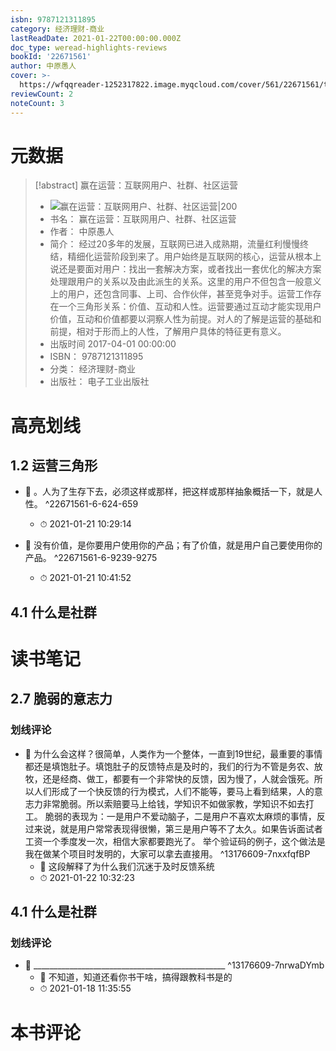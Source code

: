 ```yaml
---
isbn: 9787121311895
category: 经济理财-商业
lastReadDate: 2021-01-22T00:00:00.000Z
doc_type: weread-highlights-reviews
bookId: '22671561'
author: 中原愚人
cover: >-
  https://wfqqreader-1252317822.image.myqcloud.com/cover/561/22671561/t7_22671561.jpg
reviewCount: 2
noteCount: 3
---
```

# 元数据
> [!abstract] 赢在运营：互联网用户、社群、社区运营
> - ![ 赢在运营：互联网用户、社群、社区运营|200](https://wfqqreader-1252317822.image.myqcloud.com/cover/561/22671561/t7_22671561.jpg)
> - 书名： 赢在运营：互联网用户、社群、社区运营
> - 作者： 中原愚人
> - 简介： 经过20多年的发展，互联网已进入成熟期，流量红利慢慢终结，精细化运营阶段到来了。用户始终是互联网的核心，运营从根本上说还是要面对用户：找出一套解决方案，或者找出一套优化的解决方案处理跟用户的关系以及由此派生的关系。这里的用户不但包含一般意义上的用户，还包含同事、上司、合作伙伴，甚至竞争对手。运营工作存在一个三角形关系：价值、互动和人性。运营要通过互动才能实现用户价值，互动和价值都要以洞察人性为前提。对人的了解是运营的基础和前提，相对于形而上的人性，了解用户具体的特征更有意义。
> - 出版时间 2017-04-01 00:00:00
> - ISBN： 9787121311895
> - 分类： 经济理财-商业
> - 出版社： 电子工业出版社

# 高亮划线

## 1.2 运营三角形


- 📌 。人为了生存下去，必须这样或那样，把这样或那样抽象概括一下，就是人性。 ^22671561-6-624-659
    - ⏱ 2021-01-21 10:29:14 

- 📌 没有价值，是你要用户使用你的产品；有了价值，就是用户自己要使用你的产品。 ^22671561-6-9239-9275
    - ⏱ 2021-01-21 10:41:52 
## 4.1 什么是社群

 
# 读书笔记

## 2.7 脆弱的意志力

### 划线评论
- 📌 为什么会这样？很简单，人类作为一个整体，一直到19世纪，最重要的事情都还是填饱肚子。填饱肚子的反馈特点是及时的，我们的行为不管是务农、放牧，还是经商、做工，都要有一个非常快的反馈，因为慢了，人就会饿死。所以人们形成了一个快反馈的行为模式，人们不能等，要马上看到结果，人的意志力非常脆弱。所以索赔要马上给钱，学知识不如做家教，学知识不如去打工。
脆弱的表现为：一是用户不爱动脑子，二是用户不喜欢太麻烦的事情，反过来说，就是用户常常表现得很懒，第三是用户等不了太久。如果告诉面试者工资一个季度发一次，相信大家都要跑光了。
举个验证码的例子，这个做法是我在做某个项目时发明的，大家可以拿去直接用。  ^13176609-7nxxfqfBP
    - 💭 这段解释了为什么我们沉迷于及时反馈系统
    - ⏱ 2021-01-22 10:32:23
   
## 4.1 什么是社群

### 划线评论
- 📌 ________________________________________________  ^13176609-7nrwaDYmb
    - 💭 不知道，知道还看你书干啥，搞得跟教科书是的
    - ⏱ 2021-01-18 11:35:55
   
# 本书评论

